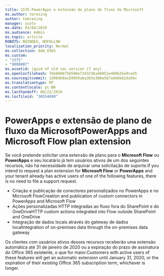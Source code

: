 ```yaml
---
title: 1575-PowerApps e extensão de plano de fluxo da Microsoft
ms.author: toresing
author: tomresing
manager: scotv
ms.date: 03/04/2019
ms.audience: Admin
ms.topic: article
ROBOTS: NOINDEX, NOFOLLOW
localization_priority: Normal
ms.collection: Adm_O365
ms.custom:
- "1575"
- "9000087"
ms.assetid: (guid of old soc version if any)
ms.openlocfilehash: fbb0088756590e73d3236a46051e489b35e0ced5
ms.sourcegitcommit: 1d98db8acb9959aba3b5e308a567ade6b62da56c
ms.translationtype: MT
ms.contentlocale: pt-BR
ms.lasthandoff: 08/22/2019
ms.locfileid: "36554690"
---
```

# <a name="powerapps-and-microsoft-flow-plan-extension"></a><span data-ttu-id="01a18-102">PowerApps e extensão de plano de fluxo da Microsoft</span><span class="sxs-lookup"><span data-stu-id="01a18-102">PowerApps and Microsoft Flow plan extension</span></span>

<span data-ttu-id="01a18-103">Se você pretende solicitar uma extensão de plano para o **Microsoft Flow** ou **PowerApps** e seu locatário já tem usuários ativos de um dos seguintes recursos, não há necessidade de arquivar uma solicitação de suporte.</span><span class="sxs-lookup"><span data-stu-id="01a18-103">If you intend to request a plan extension for **Microsoft Flow** or **PowerApps** and your tenant already has active users of one of the following features, there is no need to file a support request.</span></span>

- <span data-ttu-id="01a18-104">Criação e publicação de conectores personalizados no PowerApps e no Microsoft Flow</span><span class="sxs-lookup"><span data-stu-id="01a18-104">Creation and publication of custom connectors in PowerApps and Microsoft Flow</span></span>
- <span data-ttu-id="01a18-105">Ações personalizadas HTTP integradas ao fluxo fora do SharePoint e do OneDrive</span><span class="sxs-lookup"><span data-stu-id="01a18-105">HTTP custom actions integrated into Flow outside SharePoint and OneDrive</span></span>
- <span data-ttu-id="01a18-106">Integração de dados locais através do gateway de dados local</span><span class="sxs-lookup"><span data-stu-id="01a18-106">Integration of on-premises data through the on-premises  data gateway</span></span>

<span data-ttu-id="01a18-107">Os clientes com usuários ativos desses recursos receberão uma extensão automática até 31 de janeiro de 2020 ou a expiração do prazo de assinatura do Office 365 existente, o que for maior.</span><span class="sxs-lookup"><span data-stu-id="01a18-107">Customers with active users of these features will get an automatic extension until January 31, 2020, or the expiration of their existing Office 365 subscription term, whichever is longer.</span></span>